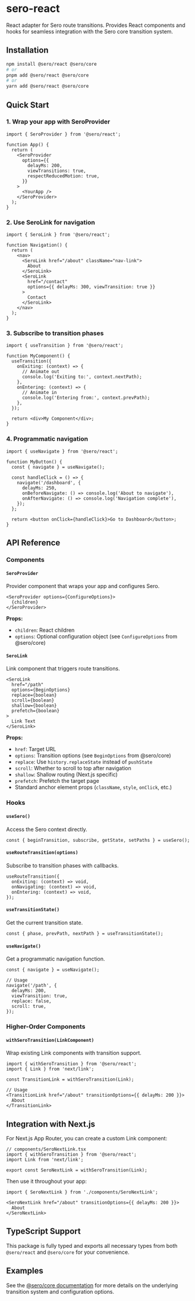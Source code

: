 # sero-react

React adapter for Sero route transitions. Provides React components and hooks for seamless integration with the Sero core transition system.

## Installation

```bash
npm install @sero/react @sero/core
# or
pnpm add @sero/react @sero/core
# or
yarn add @sero/react @sero/core
```

## Quick Start

### 1. Wrap your app with SeroProvider

```tsx
import { SeroProvider } from '@sero/react';

function App() {
  return (
    <SeroProvider
      options={{
        delayMs: 200,
        viewTransitions: true,
        respectReducedMotion: true,
      }}
    >
      <YourApp />
    </SeroProvider>
  );
}
```

### 2. Use SeroLink for navigation

```tsx
import { SeroLink } from '@sero/react';

function Navigation() {
  return (
    <nav>
      <SeroLink href="/about" className="nav-link">
        About
      </SeroLink>
      <SeroLink 
        href="/contact" 
        options={{ delayMs: 300, viewTransition: true }}
      >
        Contact
      </SeroLink>
    </nav>
  );
}
```

### 3. Subscribe to transition phases

```tsx
import { useTransition } from '@sero/react';

function MyComponent() {
  useTransition({
    onExiting: (context) => {
      // Animate out
      console.log('Exiting to:', context.nextPath);
    },
    onEntering: (context) => {
      // Animate in
      console.log('Entering from:', context.prevPath);
    },
  });

  return <div>My Component</div>;
}
```

### 4. Programmatic navigation

```tsx
import { useNavigate } from '@sero/react';

function MyButton() {
  const { navigate } = useNavigate();

  const handleClick = () => {
    navigate('/dashboard', {
      delayMs: 250,
      onBeforeNavigate: () => console.log('About to navigate'),
      onAfterNavigate: () => console.log('Navigation complete'),
    });
  };

  return <button onClick={handleClick}>Go to Dashboard</button>;
}
```

## API Reference

### Components

#### `SeroProvider`

Provider component that wraps your app and configures Sero.

```tsx
<SeroProvider options={ConfigureOptions}>
  {children}
</SeroProvider>
```

**Props:**
- `children`: React children
- `options`: Optional configuration object (see `ConfigureOptions` from @sero/core)

#### `SeroLink`

Link component that triggers route transitions.

```tsx
<SeroLink 
  href="/path" 
  options={BeginOptions}
  replace={boolean}
  scroll={boolean}
  shallow={boolean}
  prefetch={boolean}
>
  Link Text
</SeroLink>
```

**Props:**
- `href`: Target URL
- `options`: Transition options (see `BeginOptions` from @sero/core)
- `replace`: Use `history.replaceState` instead of `pushState`
- `scroll`: Whether to scroll to top after navigation
- `shallow`: Shallow routing (Next.js specific)
- `prefetch`: Prefetch the target page
- Standard anchor element props (`className`, `style`, `onClick`, etc.)

### Hooks

#### `useSero()`

Access the Sero context directly.

```tsx
const { beginTransition, subscribe, getState, setPaths } = useSero();
```

#### `useRouteTransition(options)`

Subscribe to transition phases with callbacks.

```tsx
useRouteTransition({
  onExiting: (context) => void,
  onNavigating: (context) => void,
  onEntering: (context) => void,
});
```

#### `useTransitionState()`

Get the current transition state.

```tsx
const { phase, prevPath, nextPath } = useTransitionState();
```

#### `useNavigate()`

Get a programmatic navigation function.

```tsx
const { navigate } = useNavigate();

// Usage
navigate('/path', {
  delayMs: 200,
  viewTransition: true,
  replace: false,
  scroll: true,
});
```

### Higher-Order Components

#### `withSeroTransition(LinkComponent)`

Wrap existing Link components with transition support.

```tsx
import { withSeroTransition } from '@sero/react';
import { Link } from 'next/link';

const TransitionLink = withSeroTransition(Link);

// Usage
<TransitionLink href="/about" transitionOptions={{ delayMs: 200 }}>
  About
</TransitionLink>
```

## Integration with Next.js

For Next.js App Router, you can create a custom Link component:

```tsx
// components/SeroNextLink.tsx
import { withSeroTransition } from '@sero/react';
import Link from 'next/link';

export const SeroNextLink = withSeroTransition(Link);
```

Then use it throughout your app:

```tsx
import { SeroNextLink } from './components/SeroNextLink';

<SeroNextLink href="/about" transitionOptions={{ delayMs: 200 }}>
  About
</SeroNextLink>
```

## TypeScript Support

This package is fully typed and exports all necessary types from both `@sero/react` and `@sero/core` for your convenience.

## Examples

See the [@sero/core documentation](../core/README.md) for more details on the underlying transition system and configuration options.
